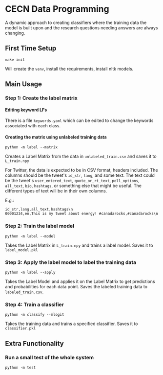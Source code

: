 # CECN Data Programming

A dynamic approach to creating classifiers where the training data the model is built upon and the research questions
needing answers are always changing.

## First Time Setup

```shell script
make init
```

Will create the `venv`, install the requirements, install nltk models.

## Main Usage

### Step 1: Create the label matrix
#### Editing keyword LFs
There is a file `keywords.yaml` which can be edited to change the keywords associated with each class.

#### Creating the matrix using unlabeled training data
```shell script
python -m label --matrix
```
Creates a Label Matrix from the data in `unlabeled_train.csv` and saves it to `L_train.npy`

For Twitter, the data is expected to be in CSV format, headers included. The columns should be the tweet's `id_str`, `lang`, and some text. 
The text could be the tweet's `user_entered_text`, `quote_or_rt_text`, `poll_options`, `all_text`, `bio`, `hashtags`, 
or something else that might be useful. The different types of text will be in their own columns.

E.g.:
```
id_str,lang,all_text,hashtags\n
00001234,en,This is my tweet about energy! #canadarocks,#canadarocks\n
```

### Step 2: Train the label model
```shell script
python -m label --model
```
Takes the Label Matrix in `L_train.npy` and trains a label model. Saves it to `label_model.pkl`

### Step 3: Apply the label model to label the training data
```shell script
python -m label --apply
```
Takes the Label Model and applies it on the Label Matrix to get predictions and probabilities for each data point. Saves
the labeled training data to `labeled_train.csv`.

### Step 4: Train a classifier
```shell script
python -m classify --mlogit
```
Takes the training data and trains a specified classifier. Saves it to `classifier.pkl`

## Extra Functionality
### Run a small test of the whole system
```shell script
python -m test
```
